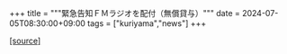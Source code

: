 +++
title = """緊急告知ＦＭラジオを配付（無償貸与）"""
date = 2024-07-05T08:30:00+09:00
tags = ["kuriyama","news"]
+++


[[source]](https://www.town.kuriyama.hokkaido.jp/site/bousai/26915.html)
